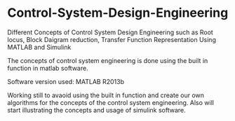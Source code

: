 # Control-System-Design-Engineering

Different Concepts of Control System Design Engineering such as Root locus, Block Daigram reduction, Transfer Function Representation Using MATLAB and Simulink 

The concepts of control system engineering is done using the built in function in matlab software.

Software version used: MATLAB R2013b

Working still to avaoid using the built in function and create our own algorithms for the concepts of the control system engineering. 
Also will start illustrating the concepts and usage of simulink software.
